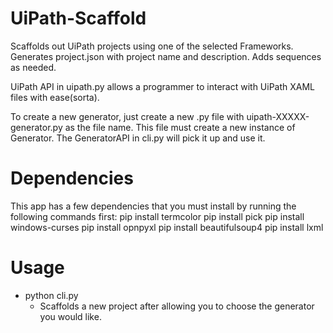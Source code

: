 # UiPath-Scaffold

Scaffolds out UiPath projects using one of the selected Frameworks. 
Generates project.json with project name and description. 
Adds sequences as needed.

UiPath API in uipath.py allows a programmer to interact with UiPath XAML files with ease(sorta).

To create a new generator, just create a new .py file with uipath-XXXXX-generator.py as the file name. This file must create a new instance of Generator. The GeneratorAPI in cli.py will pick it up and use it.

# Dependencies
This app has a few dependencies that you must install by running the following commands first:
pip install termcolor
pip install pick
pip install windows-curses
pip install opnpyxl
pip install beautifulsoup4
pip install lxml

# Usage
* python cli.py
  * Scaffolds a new project after allowing you to choose the generator you would like. 
